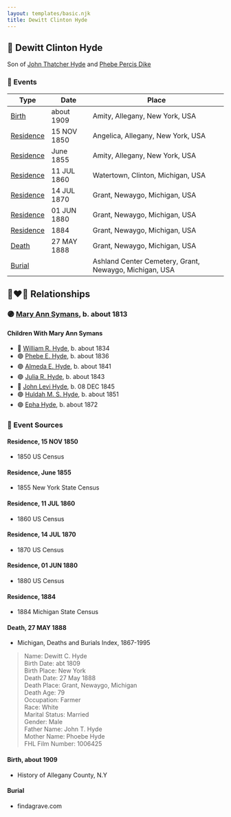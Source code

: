 ```yaml
---
layout: templates/basic.njk
title: Dewitt Clinton Hyde
---
```

## 🔵 Dewitt Clinton Hyde

Son of [John Thatcher Hyde](/people/3/3310224) and [Phebe Percis Dike](/people/4/41577072)

### 📆 Events

Type | Date | Place
------ | ------ | ------
[Birth](#event-e1c931a0-d6a8-45cb-a053-9de7bfade84a) | about 1909 | Amity, Allegany, New York, USA
[Residence](#event-c3cd8768-9f2f-44cc-bfd7-dcaf76fb2bcc) | 15 NOV 1850 | Angelica, Allegany, New York, USA
[Residence](#event-c501e0ca-00a3-4629-87d7-290ddc05db8f) | June 1855 | Amity, Allegany, New York, USA
[Residence](#event-4f6606e2-32dd-4945-837e-dcf171ca0bf7) | 11 JUL 1860 | Watertown, Clinton, Michigan, USA
[Residence](#event-84afb268-c5a5-41a3-b0db-c0e088ac1bb0) | 14 JUL 1870 | Grant, Newaygo, Michigan, USA
[Residence](#event-3234acb2-e7e4-47b4-9603-0f212fc6f278) | 01 JUN 1880 | Grant, Newaygo, Michigan, USA
[Residence](#event-1f64b564-8130-4dd7-bdf1-c517b254dbe8) | 1884 | Grant, Newaygo, Michigan, USA
[Death](#event-48dcc403-406e-4c7e-991c-e81c0014cef1) | 27 MAY 1888 | Grant, Newaygo, Michigan, USA
[Burial](#event-7e3a4e23-13b5-4045-a820-b558123d0662) |  | Ashland Center Cemetery, Grant, Newaygo, Michigan, USA

## 👩‍❤️‍👨 Relationships

### 🟣 [Mary Ann Symans](/people/4/4704808), b. about 1813

#### Children With Mary Ann Symans
* 🔵 [William R. Hyde](/people/7/74402654), b. about 1834
* 🟣 [Phebe E. Hyde](/people/9/98714124), b. about 1836
* 🟣 [Almeda E. Hyde](/people/2/2442152), b. about 1841
* 🟣 [Julia R. Hyde](/people/7/76503971), b. about 1843
* 🔵 [John Levi Hyde](/people/2/23020300), b. 08 DEC 1845
* 🟣 [Huldah M. S. Hyde](/people/5/54800009), b. about 1851
* 🟣 [Epha Hyde](/people/1/12430664), b. about 1872
### 📰 Event Sources

#### <a id="event-c3cd8768-9f2f-44cc-bfd7-dcaf76fb2bcc"></a> Residence, 15 NOV 1850
* 1850 US Census

#### <a id="event-c501e0ca-00a3-4629-87d7-290ddc05db8f"></a> Residence, June 1855
* 1855 New York State Census

#### <a id="event-4f6606e2-32dd-4945-837e-dcf171ca0bf7"></a> Residence, 11 JUL 1860
* 1860 US Census

#### <a id="event-84afb268-c5a5-41a3-b0db-c0e088ac1bb0"></a> Residence, 14 JUL 1870
* 1870 US Census

#### <a id="event-3234acb2-e7e4-47b4-9603-0f212fc6f278"></a> Residence, 01 JUN 1880
* 1880 US Census

#### <a id="event-1f64b564-8130-4dd7-bdf1-c517b254dbe8"></a> Residence, 1884
* 1884 Michigan State Census

#### <a id="event-48dcc403-406e-4c7e-991c-e81c0014cef1"></a> Death, 27 MAY 1888
* Michigan, Deaths and Burials Index, 1867-1995
>   
  > Name: Dewitt C. Hyde  
  > Birth Date: abt 1809  
  > Birth Place: New York  
  > Death Date: 27 May 1888  
  > Death Place: Grant, Newaygo, Michigan  
  > Death Age: 79  
  > Occupation: Farmer  
  > Race: White  
  > Marital Status: Married  
  > Gender: Male  
  > Father Name: John T. Hyde  
  > Mother Name: Phoebe Hyde  
  > FHL Film Number: 1006425

#### <a id="event-e1c931a0-d6a8-45cb-a053-9de7bfade84a"></a> Birth, about 1909
* History of Allegany County, N.Y

#### <a id="event-7e3a4e23-13b5-4045-a820-b558123d0662"></a> Burial
* findagrave.com